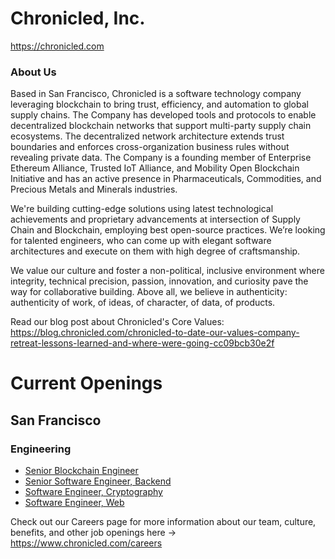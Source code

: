 # Chronicled, Inc. 
https://chronicled.com 

### About Us

Based in San Francisco, Chronicled is a software technology company leveraging blockchain to bring trust, efficiency, and automation to global supply chains.  The Company has developed tools and protocols to enable decentralized blockchain networks that support multi-party supply chain ecosystems. The decentralized network architecture extends trust boundaries and enforces cross-organization business rules without revealing private data. The Company is a founding member of Enterprise Ethereum Alliance, Trusted IoT Alliance, and Mobility Open Blockchain Initiative and has an active presence in Pharmaceuticals, Commodities, and Precious Metals and Minerals industries.

We're building cutting-edge solutions using latest technological achievements and proprietary advancements at intersection of Supply Chain and Blockchain, employing best open-source practices. We’re looking for talented engineers, who can come up with elegant software architectures and execute on them with high degree of craftsmanship.

We value our culture and foster a non-political, inclusive environment where integrity, technical precision, passion, innovation, and curiosity pave the way for collaborative building. Above all, we believe in authenticity: authenticity of work, of ideas, of character, of data, of products.

Read our blog post about Chronicled's Core Values: https://blog.chronicled.com/chronicled-to-date-our-values-company-retreat-lessons-learned-and-where-were-going-cc09bcb30e2f

# Current Openings

## San Francisco 
### Engineering
- [Senior Blockchain Engineer](https://hire.withgoogle.com/public/jobs/chronicledcom/view/P_AAAAAAEAAADKsB6Is2h9Oq)
- [Senior Software Engineer, Backend](https://hire.withgoogle.com/public/jobs/chronicledcom/view/P_AAAAAAEAAHDG64VKR3_Qa9)
- [Software Engineer, Cryptography](https://hire.withgoogle.com/public/jobs/chronicledcom/view/P_AAAAAAEAAADIbFCGyULlj2)
- [Software Engineer, Web](https://hire.withgoogle.com/public/jobs/chronicledcom/view/P_AAAAAAEAAHDMrIBqXsTrek)

Check out our Careers page for more information about our team, culture, benefits, and other job openings here -> https://www.chronicled.com/careers 

